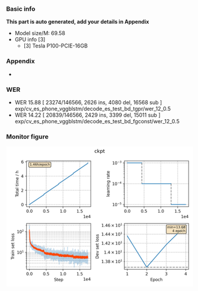 ### Basic info

**This part is auto generated, add your details in Appendix**

* Model size/M: 69.58
* GPU info \[3\]
  * \[3\] Tesla P100-PCIE-16GB

### Appendix

* 

### WER

- WER 15.88 [ 23274/146566, 2626 ins, 4080 del, 16568 sub ] exp/cv_es_phone_vggblstm/decode_es_test_bd_tgpr/wer_12_0.5
- WER 14.22 [ 20839/146566, 2429 ins, 3399 del, 15011 sub ] exp/cv_es_phone_vggblstm/decode_es_test_bd_fgconst/wer_12_0.5

### Monitor figure
![monitor](./ckpt/monitor.png)
